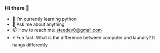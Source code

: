 ### Hi there 🎉

<!--
**steedev/steedev** is a ✨ _special_ ✨ repository because its `README.md` (this file) appears on your GitHub profile.

Here are some ideas to get you started:
-->
- 🌱 I’m currently learning python
- 💬 Ask me about anything
- 📫 How to reach me: steedev0@gmail.com
- ⚡ Fun fact: What is the difference between computer and laundry?
It hangs differently.
